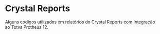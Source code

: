 # Crystal Reports

Alguns códigos utilizados em relatórios do Crystal Reports com integração ao Totvs Protheus 12.
